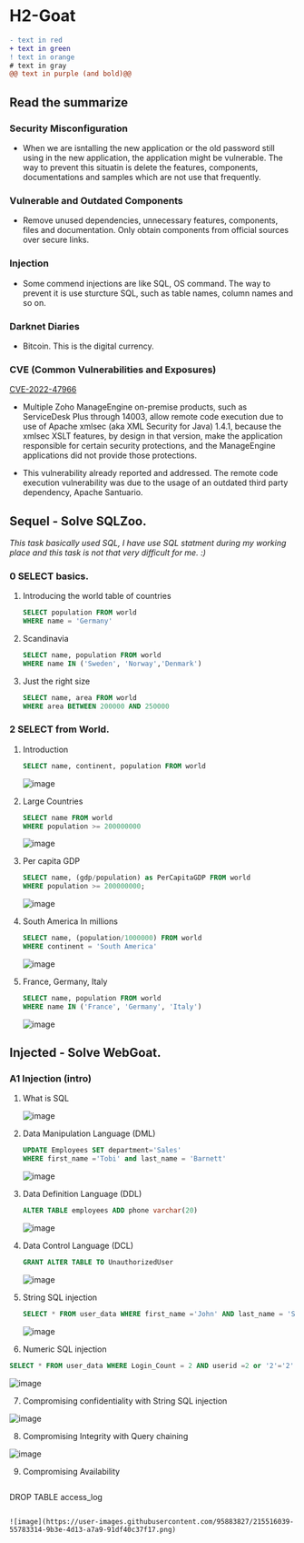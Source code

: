 # H2-Goat

```diff
- text in red
+ text in green
! text in orange
# text in gray
@@ text in purple (and bold)@@
```

## Read the summarize

### Security Misconfiguration
- When we are isntalling the new application or the old password still using in the new application, the application might be vulnerable. The way to prevent this situatin is delete the features, components, documentations and samples which are not use that frequently. 

### Vulnerable and Outdated Components
- Remove unused dependencies, unnecessary features, components, files and documentation. Only obtain components from official sources over secure links. 

### Injection
- Some commend injections are like SQL, OS command. The way to prevent it is use sturcture SQL, such as table names, column names and so on.

### Darknet Diaries
- Bitcoin. This is the digital currency. 

### CVE (Common Vulnerabilities and Exposures)
[CVE-2022-47966](https://nvd.nist.gov/vuln/detail/CVE-2022-47966)

- Multiple Zoho ManageEngine on-premise products, such as ServiceDesk Plus through 14003, allow remote code execution due to use of Apache xmlsec (aka      XML Security for Java) 1.4.1, because the xmlsec XSLT features, by design in that version, make the application responsible for certain security            protections, and the ManageEngine applications did not provide those protections.

- This vulnerability already reported and addressed. The remote code execution vulnerability was due to the usage of an outdated third party dependency, Apache Santuario. 


## Sequel - Solve SQLZoo.
*This task basically used SQL, I have use SQL statment during my working place and this task is not that very difficult for me. :)*
### 0 SELECT basics.
  
1. Introducing the world table of countries 
   ```sql
   SELECT population FROM world
   WHERE name = 'Germany'
   ```
2. Scandinavia
    ```sql
   SELECT name, population FROM world
   WHERE name IN ('Sweden', 'Norway','Denmark')
   ```
3. Just the right size
    ```sql
   SELECT name, area FROM world
   WHERE area BETWEEN 200000 AND 250000
   ```
   
### 2 SELECT from World. 

1. Introduction
   ```sql
   SELECT name, continent, population FROM world
   ```
   ![image](https://user-images.githubusercontent.com/95883827/215506289-e33ec040-fa5a-4252-a6cf-cfb24b4bd71c.png)

2. Large Countries
   ```sql
   SELECT name FROM world
   WHERE population >= 200000000
   ```
   ![image](https://user-images.githubusercontent.com/95883827/215506333-0d88aaff-5b0f-4b70-8fac-b13fa9b79bf6.png)

3. Per capita GDP
   ```sql
   SELECT name, (gdp/population) as PerCapitaGDP FROM world
   WHERE population >= 200000000;
   ```
   ![image](https://user-images.githubusercontent.com/95883827/215506378-535587eb-932b-486d-ba39-1802f9d7a3f4.png)

4. South America In millions
   ```sql
   SELECT name, (population/1000000) FROM world
   WHERE continent = 'South America'
   ```
   ![image](https://user-images.githubusercontent.com/95883827/215506427-2df84d21-cf2d-4533-a1a9-2751d610bbe9.png)

5. France, Germany, Italy
   ```sql
   SELECT name, population FROM world
   WHERE name IN ('France', 'Germany', 'Italy')
   ```
   ![image](https://user-images.githubusercontent.com/95883827/215506464-d0d8a8b3-8a1e-4eea-99e1-481a961f950a.png)



## Injected - Solve WebGoat.

### A1 Injection (intro) 

1. What is SQL
  
   ![image](https://user-images.githubusercontent.com/95883827/215509266-3dab2943-da7c-4e43-bd79-b249366ba3ec.png)

2. Data Manipulation Language (DML) 

   ```sql
   UPDATE Employees SET department='Sales'
   WHERE first_name ='Tobi' and last_name = 'Barnett'
   ```
   
   ![image](https://user-images.githubusercontent.com/95883827/215510132-eed5109b-7efe-4a09-8d4b-4bab326370c5.png)

3. Data Definition Language (DDL)
  
   ```sql
   ALTER TABLE employees ADD phone varchar(20)
   ```
   
   ![image](https://user-images.githubusercontent.com/95883827/215511129-1a9b2424-4242-4e66-99cc-f9a55d197dc3.png)

4. Data Control Language (DCL)
   
   ```sql
   GRANT ALTER TABLE TO UnauthorizedUser
   ```
   
   ![image](https://user-images.githubusercontent.com/95883827/215511716-2dd1281c-4768-4f68-8bc3-9ce14453eb7e.png)

5. String SQL injection
   
   ```sql
   SELECT * FROM user_data WHERE first_name ='John' AND last_name = 'Smith' or '1'='1'
   ```
   
   ![image](https://user-images.githubusercontent.com/95883827/215512932-e9c4f829-a3d8-48c5-ad13-b87f315f0ccf.png)

 6. Numeric SQL injection

   ```sql
   SELECT * FROM user_data WHERE Login_Count = 2 AND userid =2 or '2'='2'
   ```
   
   ![image](https://user-images.githubusercontent.com/95883827/215513922-6dc0f5d8-cb23-4ae4-81c9-69a274a956dd.png)


 7. Compromising confidentiality with String SQL injection
 
   
   ![image](https://user-images.githubusercontent.com/95883827/215515265-21bf70ee-928b-41ad-9f2c-8cc92021683b.png)
  

 8. Compromising Integrity with Query chaining
   
   
   ![image](https://user-images.githubusercontent.com/95883827/215515580-539b5140-6c2b-4d3e-b1ae-8825a9902b2f.png)

 9. Compromising Availability
    
    ```sql
   DROP TABLE access_log
   ```
   
   ![image](https://user-images.githubusercontent.com/95883827/215516039-55783314-9b3e-4d13-a7a9-91df40c37f17.png)

   
